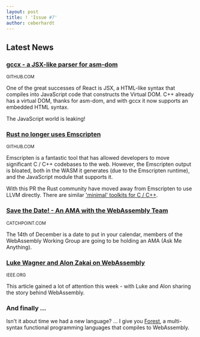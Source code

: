```yaml
---
layout: post
title: ! 'Issue #7'
author: ceberhardt
---
```


## Latest News

### [gccx - a JSX-like parser for asm-dom](https://github.com/mbasso/gccx)

<small>GITHUB.COM</small>

One of the great successes of React is JSX, a HTML-like syntax that compiles into JavaScript code that constructs the Virtual DOM. C++ already has a virtual DOM, thanks for asm-dom, and with gccx it now supports an embedded HTML syntax.

The JavaScript world is leaking!

### [Rust no longer uses Emscripten](https://github.com/rust-lang/rust/pull/45905)

<small>GITHUB.COM</small>

Emscripten is a fantastic tool that has allowed developers to move significant C / C++ codebases to the web. However, the Emscripten output is bloated, both in the WASM it generates (due to the Emscripten runtime), and the JavaScript module that supports it.

With this PR the Rust community have moved away from Emscripten to use LLVM directly. There are similar ['minimal' toolkits for C / C++](https://github.com/dcodeIO/webassembly).

### [Save the Date! - An AMA with the WebAssembly Team](http://pages.catchpoint.com/webassembly-ama.html)

<small>CATCHPOINT.COM</small>

The 14th of December is a date to put in your calendar, members of the WebAssembly Working Group are going to be holding an AMA (Ask Me Anything).

### [Luke Wagner and Alon Zakai on WebAssembly](https://spectrum.ieee.org/computing/software/webassembly-will-finally-let-you-run-highperformance-applications-in-your-browser)

<small>IEEE.ORG</small>

This article gained a lot of attention this week - with Luke and Alon sharing the story behind WebAssembly.

### And finally ...

Isn't it about time we had a new language? ... I give you [Forest](https://github.com/forest-lang/core), a multi-syntax functional programming languages that compiles to WebAssembly.
